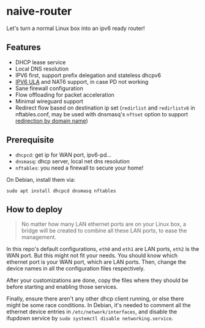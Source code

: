 # naive-router

Let's turn a normal Linux box into an ipv6 ready router!

## Features
* DHCP lease service
* Local DNS resolution
* IPV6 first, support prefix delegation and stateless dhcpv6
* [IPV6 ULA](https://en.wikipedia.org/wiki/Unique_local_address) and NAT6 support, in case PD not working
* Sane firewall configuration
* Flow offloading for packet acceleration
* Minimal wireguard support
* Redirect flow based on destination ip set (`redirlist` and `redirlistv6` in nftables.conf, may be used with dnsmasq's `nftset` option to support [redirection by domain name](https://openwrt.org/docs/guide-user/firewall/filtering_traffic_at_ip_addresses_by_dns))

## Prerequisite 
* `dhcpcd`: get ip for WAN port, ipv6-pd...
* `dnsmasq`: dhcp server, local net dns resolution
* `nftables`: you need a firewall to secure your home!

On Debian, install them via:
```shell
sudo apt install dhcpcd dnsmasq nftables
```

## How to deploy
> No matter how many LAN ethernet ports are on your Linux box, a bridge will be created to combine all these LAN ports, to ease the management.

In this repo's default configurations, `eth0` and `eth1` are LAN ports, `eth2` is the WAN port. But this might not fit your needs. You should know which ethernet port is your WAN port, which are LAN ports. Then, change the device names in all the configuration files respectively.

After your customizations are done, copy the files where they should be before starting and enabling those services.

Finally, ensure there aren't any other dhcp client running, or else there might be some race conditions. In Debian, it's needed to comment all the ethernet device entries in `/etc/network/interfaces`, and disable the ifupdown service by `sudo systemctl disable networking.service`.
